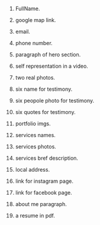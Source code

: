 1. FullName.

2. google map link.

3. email.

4. phone number.

5. paragraph of hero section.

6. self representation in a video.

7. two real photos.

8. six name for testimony.

9. six peopole photo for testimony.

10. six quotes for testimony.

11. portfolio imgs.

12. services names.

13. services photos.

14. services bref description.

15. local address.

16. link for instagram page.

17. link for facebook page.

18. about me paragraph.

19. a resume in pdf.
